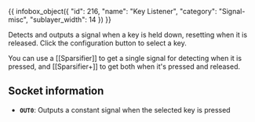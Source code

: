 {{ infobox_object({
	"id": 216,
	"name": "Key Listener",
	"category": "Signal-misc",
	"sublayer_width": 14
}) }}

Detects and outputs a signal when a key is held down, resetting when it is released. Click the configuration button to select a key.

You can use a [[Sparsifier]] to get a single signal for detecting when it is pressed, and [[Sparsifier+]] to get both when it's pressed and released.

## Socket information
- **`OUT0`**: Outputs a constant signal when the selected key is pressed
